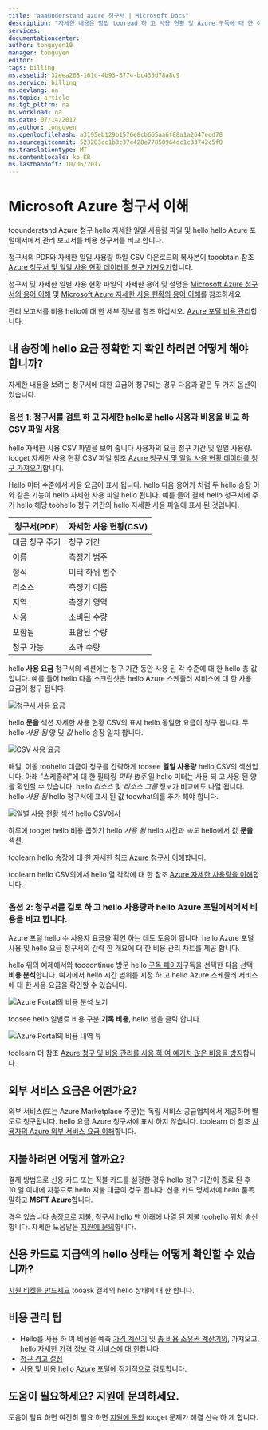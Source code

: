 ```yaml
---
title: "aaaUnderstand azure 청구서 | Microsoft Docs"
description: "자세한 내용은 방법 tooread 하 고 사용 현황 및 Azure 구독에 대 한 이해"
services: 
documentationcenter: 
author: tonguyen10
manager: tonguyen
editor: 
tags: billing
ms.assetid: 32eea268-161c-4b93-8774-bc435d78a8c9
ms.service: billing
ms.devlang: na
ms.topic: article
ms.tgt_pltfrm: na
ms.workload: na
ms.date: 07/14/2017
ms.author: tonguyen
ms.openlocfilehash: a3195eb129b1576e8cb665aa6f88a1a2647edd78
ms.sourcegitcommit: 523283cc1b3c37c428e77850964dc1c33742c5f0
ms.translationtype: MT
ms.contentlocale: ko-KR
ms.lasthandoff: 10/06/2017
---
```

# <a name="understand-your-bill-for-microsoft-azure"></a>Microsoft Azure 청구서 이해
toounderstand Azure 청구 hello 자세한 일일 사용량 파일 및 hello hello Azure 포털에서에서 관리 보고서를 비용 청구서를 비교 합니다.

청구서의 PDF와 자세한 일일 사용량 파일 CSV 다운로드의 복사본이 tooobtain 참조 [Azure 청구서 및 일일 사용 현황 데이터를 청구 가져오기](billing-download-azure-invoice-daily-usage-date.md)합니다. 

청구서 및 자세한 일별 사용 현황 파일의 자세한 용어 및 설명은 [Microsoft Azure 청구서의 용어 이해](billing-understand-your-invoice.md) 및 [Microsoft Azure 자세한 사용 현황의 용어 이해](billing-understand-your-usage.md)를 참조하세요. 

관리 보고서를 비용 hello에 대 한 세부 정보를 참조 하십시오. [Azure 포털 비용 관리](https://docs.microsoft.com/en-us/azure/billing/billing-getting-started)합니다.


## <a name="charges"></a>내 송장에 hello 요금 정확한 지 확인 하려면 어떻게 해야 합니까?
자세한 내용을 보려는 청구서에 대한 요금이 청구되는 경우 다음과 같은 두 가지 옵션이 있습니다.

### <a name="option-1-review-your-invoice-and-compare-hello-usage-and-costs-with-hello-detailed-usage-csv-file"></a>옵션 1: 청구서를 검토 하 고 자세한 hello로 hello 사용과 비용을 비교 하 CSV 파일 사용

hello 자세한 사용 CSV 파일을 보여 줍니다 사용자의 요금 청구 기간 및 일일 사용량. tooget 자세한 사용 현황 CSV 파일 참조 [Azure 청구서 및 일일 사용 현황 데이터를 청구 가져오기](https://docs.microsoft.com/en-us/azure/billing/billing-download-azure-invoice-daily-usage-date)합니다.

Hello 미터 수준에서 사용 요금이 표시 됩니다. hello 다음 용어가 처럼 두 hello 송장 이와 같은 기능이 hello 자세한 사용 파일 hello 됩니다. 예를 들어 결제 hello 청구서에 주기 hello 해당 toohello 청구 기간의 hello 자세한 사용 파일에 표시 된 것입니다.

 | 청구서(PDF) | 자세한 사용 현황(CSV)|
 | --- | --- |
|대금 청구 주기 | 청구 기간 |
 |이름 |측정기 범주 |
 |형식 |미터 하위 범주 |
 |리소스 |측정기 이름 |
 |지역 |측정기 영역 |
 |사용 |소비된 수량 |
 |포함됨 |표함된 수량 |
 |청구 가능 |초과 수량 |

hello **사용 요금** 청구서의 섹션에는 청구 기간 동안 사용 된 각 수준에 대 한 hello 총 값입니다. 예를 들어 hello 다음 스크린샷은 hello Azure 스케줄러 서비스에 대 한 사용 요금이 청구 됩니다.

![청구서 사용 요금](./media/billing-understand-your-bill/1.png)

hello **문을** 섹션 자세한 사용 현황 CSV의 표시 hello 동일한 요금이 청구 됩니다. 두 hello *사용 됨* 양 및 *값* hello 송장 일치 합니다.

![CSV 사용 요금](./media/billing-understand-your-bill/2.png)

매일, 이동 toohello 대금이 청구를 간략하게 toosee **일일 사용량** hello CSV의 섹션입니다. 아래 "스케줄러"에 대 한 필터링 *미터 범주* 일 hello 미터는 사용 되 고 사용 된 양을 확인할 수 있습니다. hello *리소스* 및 *리소스 그룹* 정보가 비교에도 나열 됩니다. hello *사용 됨* hello 청구서에 표시 된 값 toowhat의를 추가 해야 합니다.

![일별 사용 현황 섹션 hello CSV에서](./media/billing-understand-your-bill/3.png)

하루에 tooget hello 비용 곱하기 hello *사용 됨* hello 시간과 *속도* hello에서 값 **문을** 섹션.

toolearn hello 송장에 대 한 자세한 참조 [Azure 청구서 이해](billing-understand-your-invoice.md)합니다.

toolearn hello CSV의에서 hello 열 각각에 대 한 참조 [Azure 자세한 사용량을 이해](billing-understand-your-invoice.md)합니다.

### <a name="option-2-review-your-invoice-and-compare-with-hello-usage-and-costs-in-hello-azure-portal"></a>옵션 2: 청구서를 검토 하 고 hello 사용량과 hello Azure 포털에서에서 비용을 비교 합니다.

Azure 포털 hello 수 사용자 요금을 확인 하는 데도 도움이 됩니다. hello Azure 포털 사용 및 hello 요금 청구서의 간략 한 개요에 대 한 비용 관리 차트를 제공 합니다.

hello 위의 예제에서와 toocontinue 방문 hello [구독 페이지](https://portal.azure.com/#blade/Microsoft_Azure_Billing/SubscriptionsBlade)구독을 선택한 다음 선택 **비용 분석**합니다. 여기에서 hello 시간 범위를 지정 하 고 hello Azure 스케줄러 서비스에 대 한 사용 요금을 확인할 수 있습니다.

![Azure Portal의 비용 분석 보기](./media/billing-understand-your-bill/4.png)

toosee hello 일별로 비용 구분 **기록 비용**, hello 행을 클릭 합니다.

![Azure Portal의 비용 내역 뷰](./media/billing-understand-your-bill/5.png)

toolearn 더 참조 [Azure 청구 및 비용 관리를 사용 하 여 예기치 않은 비용을 방지](billing-getting-started.md#costs)합니다.

## <a name="external"></a>외부 서비스 요금은 어떤가요?
외부 서비스(또는 Azure Marketplace 주문)는 독립 서비스 공급업체에서 제공하며 별도로 청구됩니다. hello 요금 Azure 청구서에 표시 하지 않습니다. toolearn 더 참조 [사용자의 Azure 외부 서비스 요금 이해](billing-understand-your-azure-marketplace-charges.md)합니다.

## <a name="payment"></a>지불하려면 어떻게 할까요?

결제 방법으로 신용 카드 또는 직불 카드를 설정한 경우 hello 청구 기간이 종료 된 후 10 일 이내에 자동으로 hello 지불 대금이 청구 됩니다. 신용 카드 명세서에 hello 품목 말하고 **MSFT Azure**합니다.

경우 있습니다 [송장으로 지불](billing-how-to-pay-by-invoice.md), 청구서 hello 맨 아래에 나열 된 지불 toohello 위치 송신 합니다. 자세한 도움말은 [지원에 문의](https://portal.azure.com/?#blade/Microsoft_Azure_Support/HelpAndSupportBlade)합니다.

## <a name="how-do-i-check-hello-status-of-a-payment-made-by-credit-card"></a>신용 카드로 지급액의 hello 상태는 어떻게 확인할 수 있습니까?

[지원 티켓을 만드세요](https://portal.azure.com/?#blade/Microsoft_Azure_Support/HelpAndSupportBlade) tooask 결제의 hello 상태에 대 한 합니다. 

## <a name="tips-for-cost-management"></a>비용 관리 팁
- Hello를 사용 하 여 비용을 예측 [가격 계산기](https://azure.microsoft.com/pricing/calculator/) 및 [총 비용 소유권 계산기의](https://aka.ms/azure-tco-calculator), 가져오고, hello [자세한 가격 정보 각 서비스에 대 한](https://azure.microsoft.com/en-us/pricing/)합니다.
- [청구 경고 설정](billing-set-up-alerts.md)
- [사용 및 비용 hello Azure 포털에 정기적으로 검토](billing-getting-started.md#costs)합니다.

## <a name="need-help-contact-support"></a>도움이 필요하세요? 지원에 문의하세요.

도움이 필요 하면 여전히 필요 하면 [지원에 문의](https://portal.azure.com/?#blade/Microsoft_Azure_Support/HelpAndSupportBlade) tooget 문제가 해결 신속 하 게 합니다.
